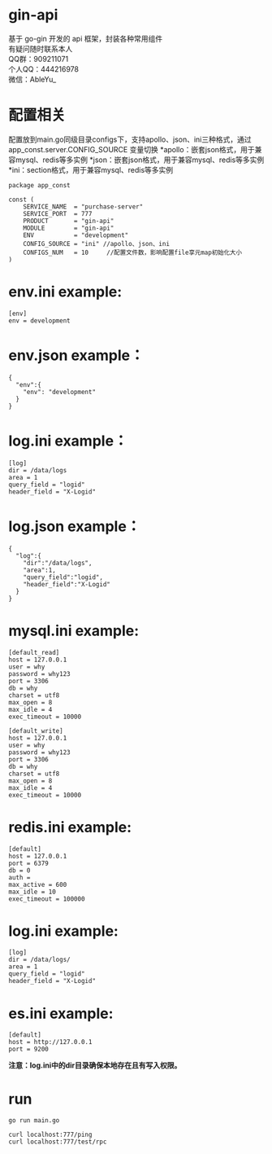 <!--
 * @Descripttion:
 * @Author: weihaoyu
-->

# gin-api

基于 go-gin 开发的 api 框架，封装各种常用组件
<br>
有疑问随时联系本人
<br>
QQ群：909211071
<br>
个人QQ：444216978
<br>
微信：AbleYu_
<br>

# 配置相关
配置放到main.go同级目录configs下，支持apollo、json、ini三种格式，通过 app_const.server.CONFIG_SOURCE 变量切换
*apollo：嵌套json格式，用于兼容mysql、redis等多实例
*json：嵌套json格式，用于兼容mysql、redis等多实例
*ini：section格式，用于兼容mysql、redis等多实例

```
package app_const

const (
	SERVICE_NAME  = "purchase-server"
	SERVICE_PORT  = 777
	PRODUCT       = "gin-api"
	MODULE        = "gin-api"
	ENV           = "development"
	CONFIG_SOURCE = "ini" //apollo、json、ini
	CONFIGS_NUM   = 10     //配置文件数，影响配置file享元map初始化大小
)

```


# env.ini example:

```
[env]
env = development
```
# env.json example：
```
{
  "env":{
    "env": "development"
  }
}
```

# log.ini example：
```
[log]
dir = /data/logs
area = 1
query_field = "logid"
header_field = "X-Logid"
```
# log.json example：
```
{
  "log":{
    "dir":"/data/logs",
    "area":1,
    "query_field":"logid",
    "header_field":"X-Logid"
  }
}
```


# mysql.ini example:

```
[default_read]
host = 127.0.0.1
user = why
password = why123
port = 3306
db = why
charset = utf8
max_open = 8
max_idle = 4
exec_timeout = 10000

[default_write]
host = 127.0.0.1
user = why
password = why123
port = 3306
db = why
charset = utf8
max_open = 8
max_idle = 4
exec_timeout = 10000
```

# redis.ini example:

```
[default]
host = 127.0.0.1
port = 6379
db = 0
auth =
max_active = 600
max_idle = 10
exec_timeout = 100000
```

# log.ini example:

```
[log]
dir = /data/logs/
area = 1
query_field = "logid"
header_field = "X-Logid"
```

# es.ini example:

```
[default]
host = http://127.0.0.1
port = 9200
```

**注意：log.ini中的dir目录确保本地存在且有写入权限。**

# run

```
go run main.go

curl localhost:777/ping
curl localhost:777/test/rpc
```
